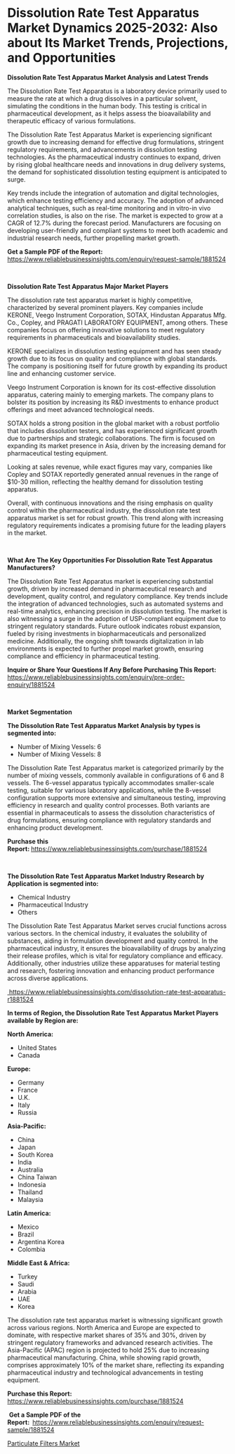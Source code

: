 <p><h1>Dissolution Rate Test Apparatus Market Dynamics 2025-2032: Also about Its Market Trends, Projections, and Opportunities</h1></p><p><strong>Dissolution Rate Test Apparatus Market Analysis and Latest Trends</strong></p>
<p><p>The Dissolution Rate Test Apparatus is a laboratory device primarily used to measure the rate at which a drug dissolves in a particular solvent, simulating the conditions in the human body. This testing is critical in pharmaceutical development, as it helps assess the bioavailability and therapeutic efficacy of various formulations. </p><p>The Dissolution Rate Test Apparatus Market is experiencing significant growth due to increasing demand for effective drug formulations, stringent regulatory requirements, and advancements in dissolution testing technologies. As the pharmaceutical industry continues to expand, driven by rising global healthcare needs and innovations in drug delivery systems, the demand for sophisticated dissolution testing equipment is anticipated to surge. </p><p>Key trends include the integration of automation and digital technologies, which enhance testing efficiency and accuracy. The adoption of advanced analytical techniques, such as real-time monitoring and in vitro-in vivo correlation studies, is also on the rise. The market is expected to grow at a CAGR of 12.7% during the forecast period. Manufacturers are focusing on developing user-friendly and compliant systems to meet both academic and industrial research needs, further propelling market growth.</p></p>
<p><strong>Get a Sample PDF of the Report:&nbsp;</strong> <a href="https://www.reliablebusinessinsights.com/enquiry/request-sample/1881524?utm_campaign=2789&utm_medium=2&utm_source=Github&utm_content=ia&utm_term=11042025&utm_id=dissolution-rate-test-apparatus">https://www.reliablebusinessinsights.com/enquiry/request-sample/1881524</a></p>
<p>&nbsp;</p>
<p><strong>Dissolution Rate Test Apparatus Major Market Players</strong></p>
<p><p>The dissolution rate test apparatus market is highly competitive, characterized by several prominent players. Key companies include KERONE, Veego Instrument Corporation, SOTAX, Hindustan Apparatus Mfg. Co., Copley, and PRAGATI LABORATORY EQUIPMENT, among others. These companies focus on offering innovative solutions to meet regulatory requirements in pharmaceuticals and bioavailability studies.</p><p>KERONE specializes in dissolution testing equipment and has seen steady growth due to its focus on quality and compliance with global standards. The company is positioning itself for future growth by expanding its product line and enhancing customer service.</p><p>Veego Instrument Corporation is known for its cost-effective dissolution apparatus, catering mainly to emerging markets. The company plans to bolster its position by increasing its R&D investments to enhance product offerings and meet advanced technological needs.</p><p>SOTAX holds a strong position in the global market with a robust portfolio that includes dissolution testers, and has experienced significant growth due to partnerships and strategic collaborations. The firm is focused on expanding its market presence in Asia, driven by the increasing demand for pharmaceutical testing equipment.</p><p>Looking at sales revenue, while exact figures may vary, companies like Copley and SOTAX reportedly generated annual revenues in the range of $10-30 million, reflecting the healthy demand for dissolution testing apparatus.</p><p>Overall, with continuous innovations and the rising emphasis on quality control within the pharmaceutical industry, the dissolution rate test apparatus market is set for robust growth. This trend along with increasing regulatory requirements indicates a promising future for the leading players in the market.</p></p>
<p>&nbsp;</p>
<p><strong>What Are The Key Opportunities For Dissolution Rate Test Apparatus Manufacturers?</strong></p>
<p><p>The Dissolution Rate Test Apparatus market is experiencing substantial growth, driven by increased demand in pharmaceutical research and development, quality control, and regulatory compliance. Key trends include the integration of advanced technologies, such as automated systems and real-time analytics, enhancing precision in dissolution testing. The market is also witnessing a surge in the adoption of USP-compliant equipment due to stringent regulatory standards. Future outlook indicates robust expansion, fueled by rising investments in biopharmaceuticals and personalized medicine. Additionally, the ongoing shift towards digitalization in lab environments is expected to further propel market growth, ensuring compliance and efficiency in pharmaceutical testing.</p></p>
<p><strong>Inquire or Share Your Questions If Any Before Purchasing This Report:</strong> <a href="https://www.reliablebusinessinsights.com/enquiry/pre-order-enquiry/1881524?utm_campaign=2789&utm_medium=2&utm_source=Github&utm_content=ia&utm_term=11042025&utm_id=dissolution-rate-test-apparatus">https://www.reliablebusinessinsights.com/enquiry/pre-order-enquiry/1881524</a></p>
<p>&nbsp;</p>
<p><strong>Market Segmentation</strong></p>
<p><strong>The Dissolution Rate Test Apparatus Market Analysis by types is segmented into:</strong></p>
<p><ul><li>Number of Mixing Vessels: 6</li><li>Number of Mixing Vessels: 8</li></ul></p>
<p><p>The Dissolution Rate Test Apparatus market is categorized primarily by the number of mixing vessels, commonly available in configurations of 6 and 8 vessels. The 6-vessel apparatus typically accommodates smaller-scale testing, suitable for various laboratory applications, while the 8-vessel configuration supports more extensive and simultaneous testing, improving efficiency in research and quality control processes. Both variants are essential in pharmaceuticals to assess the dissolution characteristics of drug formulations, ensuring compliance with regulatory standards and enhancing product development.</p></p>
<p><strong>Purchase this Report:&nbsp;</strong><a href="https://www.reliablebusinessinsights.com/purchase/1881524?utm_campaign=2789&utm_medium=2&utm_source=Github&utm_content=ia&utm_term=11042025&utm_id=dissolution-rate-test-apparatus">https://www.reliablebusinessinsights.com/purchase/1881524</a></p>
<p>&nbsp;</p>
<p><strong>The Dissolution Rate Test Apparatus Market Industry Research by Application is segmented into:</strong></p>
<p><ul><li>Chemical Industry</li><li>Pharmaceutical Industry</li><li>Others</li></ul></p>
<p><p>The Dissolution Rate Test Apparatus Market serves crucial functions across various sectors. In the chemical industry, it evaluates the solubility of substances, aiding in formulation development and quality control. In the pharmaceutical industry, it ensures the bioavailability of drugs by analyzing their release profiles, which is vital for regulatory compliance and efficacy. Additionally, other industries utilize these apparatuses for material testing and research, fostering innovation and enhancing product performance across diverse applications.</p></p>
<p><a href="https://www.reliablebusinessinsights.com/dissolution-rate-test-apparatus-r1881524?utm_campaign=2789&utm_medium=2&utm_source=Github&utm_content=ia&utm_term=11042025&utm_id=dissolution-rate-test-apparatus">&nbsp;https://www.reliablebusinessinsights.com/dissolution-rate-test-apparatus-r1881524</a></p>
<p><strong>In terms of Region, the Dissolution Rate Test Apparatus Market Players available by Region are:</strong></p>
<p>
    <p> <strong> North America: </strong>
        <ul>
            <li>United States</li>
            <li>Canada</li>
        </ul>
        </p> 
    <p> <strong> Europe: </strong>
        <ul>
            <li>Germany</li>
            <li>France</li>
            <li>U.K.</li>
            <li>Italy</li>
            <li>Russia</li>
        </ul>
        </p> 
    <p> <strong> Asia-Pacific: </strong>
        <ul>
            <li>China</li>
            <li>Japan</li>
            <li>South Korea</li>
            <li>India</li>
            <li>Australia</li>
            <li>China Taiwan</li>
            <li>Indonesia</li>
            <li>Thailand</li>
            <li>Malaysia</li>
        </ul>
        </p> 
    <p> <strong> Latin America: </strong>
        <ul>
            <li>Mexico</li>
            <li>Brazil</li>
            <li>Argentina Korea</li>
            <li>Colombia</li>
        </ul>
        </p> 
    <p> <strong> Middle East & Africa: </strong>
        <ul>
            <li>Turkey</li>
            <li>Saudi</li>
            <li>Arabia</li>
            <li>UAE</li>
            <li>Korea</li>
        </ul>
    </p>
    </p>
<p><p>The dissolution rate test apparatus market is witnessing significant growth across various regions. North America and Europe are expected to dominate, with respective market shares of 35% and 30%, driven by stringent regulatory frameworks and advanced research activities. The Asia-Pacific (APAC) region is projected to hold 25% due to increasing pharmaceutical manufacturing. China, while showing rapid growth, comprises approximately 10% of the market share, reflecting its expanding pharmaceutical industry and technological advancements in testing equipment.</p></p>
<p><strong>Purchase this Report: </strong><a href="https://www.reliablebusinessinsights.com/purchase/1881524?utm_campaign=2789&utm_medium=2&utm_source=Github&utm_content=ia&utm_term=11042025&utm_id=dissolution-rate-test-apparatus">https://www.reliablebusinessinsights.com/purchase/1881524</a></p>
<p>&nbsp;<strong>Get a Sample PDF of the Report:&nbsp;&nbsp;</strong><a href="https://www.reliablebusinessinsights.com/enquiry/request-sample/1881524?utm_campaign=2789&utm_medium=2&utm_source=Github&utm_content=ia&utm_term=11042025&utm_id=dissolution-rate-test-apparatus">https://www.reliablebusinessinsights.com/enquiry/request-sample/1881524</a></p>
<p><strong></strong></p>
<p><p><a href="https://github.com/joshuagarcia509/Market-Research-Report-List-1/blob/main/particulate-filters-market.md?utm_campaign=2789&utm_medium=2&utm_source=Github&utm_content=ia&utm_term=11042025&utm_id=dissolution-rate-test-apparatus">Particulate Filters Market</a></p></p>